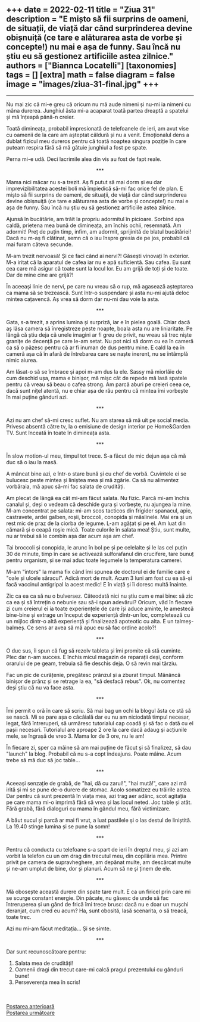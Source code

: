 
+++
date = 2022-02-11
title = "Ziua 31"
description = "E mișto să fii surprins de oameni, de situații, de viață dar când surprinderea devine obișnuiță (ce tare e alăturarea asta de vorbe și concepte!) nu mai e așa de funny. Sau încă nu știu eu să gestionez artificiile astea zilnice."
authors = ["Biannca Locatelli"]
[taxonomies]
tags = []
[extra]
math = false
diagram = false
image = "images/ziua-31-final.jpg"
+++
---
---

Nu mai zic că mi-e greu că oricum nu mă aude nimeni și nu-mi ia nimeni cu mâna durerea. Junghiul ăsta mi-a acaparat toată partea dreaptă a spatelui și mă înțeapă până-n creier.

Toată dimineața, probabil impresionată de telefoanele de ieri, am avut vise cu oamenii de la care am așteptat căldură și nu a venit. Emoționalul dens a dublat fizicul meu dureros pentru că toată noaptea singura poziție în care puteam respira fără să mă gâtuie junghiul a fost pe spate.

Perna mi-e udă. Deci lacrimile alea din vis au fost de fapt reale.

<p style="text-align: center;">***</p>

Mama nici măcar nu s-a trezit. Aș fi putut să mai dorm și eu dar imprevizibilitatea acestei boli mă împiedică să-mi fac orice fel de plan. E mișto să fii surprins de oameni, de situații, de viață dar când surprinderea devine obișnuiță (ce tare e alăturarea asta de vorbe și concepte!) nu mai e așa de funny. Sau încă nu știu eu să gestionez artificiile astea zilnice.

Ajunsă în bucătărie, am trăit la propriu adormitul în picioare. Sorbind apa caldă, prietena mea bună de dimineața, am închis ochii, resemnată. Am adormit! Preț de puțin timp, infim, am adormit, sprijinită de blatul bucătăriei! Dacă nu m-aș fi clătinat, semn că o iau înspre gresia de pe jos, probabil că mai furam câteva secunde.

M-am trezit nervoasă! Și ce faci când ai nervi?! Găsești vinovați în exterior. M-a iritat că la aparatul de cafea iar nu e apă suficientă. Sau cafea. Eu sunt cea care mă asigur că toate sunt la locul lor. Eu am grijă de toți și de toate. Dar de mine cine are grijă?!

În aceeași linie de nervi, pe care nu vreau să o rup, mă agasează așteptarea ca mama să se trezească. Sunt într-o suspendare și asta nu-mi ajută deloc mintea cațavencă. Aș vrea să dorm dar nu-mi dau voie la asta.

<p style="text-align: center;">***</p>

Gata, s-a trezit, a aprins lumina și surpriză, iar e în pielea goală. Chiar dacă aș lăsa camera să înregistreze peste noapte, boala asta nu are liniaritate. Pe lângă că știu deja că unele imagini ar fi greu de privit, nu vreau să trec niște granițe de decență pe care le-am setat. Nu pot nici să dorm cu ea în cameră ca să o păzesc pentru că ar fi inuman de dus pentru mine. E cald la ea în cameră așa că în afară de întrebarea care se naște inerent, nu se întâmplă nimic aiurea.

Am lăsat-o să se îmbrace și apoi m-am dus la ele. Sassy mă miorlăie de cum deschid ușa, mama e binișor, mă mișc cât de repede mă lasă spatele pentru că vreau să beau o cafea strong. Am parcă aburi pe creieri ceea ce, dacă sunt nițel atentă, nu e chiar așa de rău pentru că mintea îmi vorbește în mai puține gânduri azi.

<p style="text-align: center;">***</p>

Azi nu am chef să-mi cresc suflet. Nu am starea să mă uit pe social media. Privesc absentă către tv, la o emisiune de design interior pe Home&Garden TV. Sunt înceată în toate în dimineața asta.

<p style="text-align: center;">***</p>

În slow motion-ul meu, timpul tot trece. S-a făcut de mic dejun așa că mă duc să o iau la masă.

A mâncat bine azi, e într-o stare bună și cu chef de vorbă. Cuvintele ei se bulucesc peste mintea și liniștea mea și mă zgârie. Ca să nu alimentez vorbăraia, mă apuc să-mi fac salata de crudități.

Am plecat de lângă ea cât mi-am făcut salata. Nu fizic. Parcă mi-am închis canalul și, deși o vedeam că deschide gura și vorbește, nu ajungea la mine. M-am concentrat pe salata: mi-am scos tacticos din frigider spanacul, apio, castravete, ardei galben, roșii, broccoli, conopida și măslinele. Mai era și un rest mic de praz de la ciorba de legume. L-am agățat și pe el. Am luat din cămară și o ceapă roșie mică. Toate culorile în salata mea! Știu, sunt multe, nu ar trebui să le combin așa dar acum așa am chef.

Tai broccoli și conopida, le arunc în bol pe și pe celelalte și le las cel puțin 30 de minute, timp în care se activează sulforafanul din crucifere, tare bunuț pentru organism, și se mai aduc toate legumele la temperatura camerei.

M-am "întors" la mama fix când îmi spunea de doctorul ei de familie care e "oale și ulcele săracul". Adică mort de mult. Acum 3 luni am fost cu ea să-și facă vaccinul antigripal la acest medic! E în viață și îi doresc multă înainte.

Zic ca ea ca să nu o bulversez. Câteodată nici nu știu cum e mai bine: să zic ca ea și să întrețin o nebunie sau să-i spun adevărul? Oricum, văd în fiecare zi cum creierul ei ia toate experiențele de care își aduce aminte, le amestecă bine-bine și extrage un început de experiență dintr-un loc, completează cu un mijloc dintr-o altă experiență și finalizează apoteotic cu alta. E un talmeș-balmeș. Ce sens ar avea să mă apuc eu să fac ordine acolo?!

<p style="text-align: center;">***</p>

O duc sus, îi spun că fug să rezolv tableta și îmi promite că stă cuminte. Plec dar n-am succes. E închis micul magazin de reparații deși, conform orarului de pe geam, trebuia să fie deschis deja. O să revin mai târziu.

Fac un pic de curățenie, pregătesc prânzul și a zburat timpul. Mănâncă binișor de prânz și se retrage la ea, "să desfacă rebus". Ok, nu comentez deși știu că nu va face asta.

<p style="text-align: center;">***</p>

Îmi permit o oră în care să scriu. Să mai bag un ochi la blogul ăsta ce stă să se nască. Mi se pare așa o câcâială dar eu nu am niciodată timpul necesar, legat, fără întreruperi, să urmăresc tutorialul cap coadă și să fac o dată cu el pașii necesari. Tutorialul are aproape 2 ore la care dacă adaug și acțiunile mele, se îngrașă de vreo 3. Mama lor de 3 ore, nu le am!

În fiecare zi, sper ca mâine să am mai puține de făcut și să finalizez, să dau "launch" la blog. Probabil că nu s-a copt îndeajuns. Poate mâine. Acum trebe să mă duc să joc table…

<p style="text-align: center;">***</p>

Aceeași senzație de grabă, de "hai, dă cu zarul!", "hai mută!", care azi mă irită și mi se pune de-o durere de stomac. Acolo somatizez eu trăirile astea. Dar pentru că sunt prezentă în viața mea, azi trag aer adânc, scot agitația pe care mama mi-o imprimă fără să vrea și las locul neted. Joc table și atât. Fără grabă, fără dialoguri cu mama în gândul meu, fără victimizare.

A băut sucul și parcă ar mai fi vrut, a luat pastilele și o las destul de liniștită. La 19.40 stinge lumina și se pune la somn!

<p style="text-align: center;">***</p>

Pentru că conducta cu telefoane s-a spart de ieri în dreptul meu, și azi am vorbit la telefon cu un om drag din trecutul meu, din copilăria mea. Printre privit pe camera de supravheghere, am depănat multe, am descărcat multe și ne-am umplut de bine, dor și planuri. Acum să ne și ținem de ele.

<p style="text-align: center;">***</p>

Mă obosește această durere din spate tare mult. E ca un firicel prin care mi se scurge constant energie. Din păcate, nu găsesc de unde să fac întreruperea și un gând de frică îmi trece brusc: dacă nu e doar un mușchi deranjat, cum cred eu acum? Ha, sunt obosită, lasă scenarita, o să treacă, toate trec.

Azi nu mi-am făcut meditația… Și se simte.

<p style="text-align: center;">***</p>

Dar sunt recunoscătoare pentru:
1. Salata mea de crudități!
2. Oamenii dragi din trecut care-mi calcă pragul prezentului cu gânduri bune!
3. Perseverența mea în scris!

<br/>

<br/>

<div class="flex justify-between">
  <div>
    <a href="/blog/ziua-30/">Postarea anterioară</a>
  </div>
  <div>
    <a href="/blog/ziua-32/">Postarea următoare</a>
  </div>
</div>
